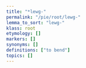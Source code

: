 ```yaml
---
title: "*lewg-"
permalink: "/pie/root/lewg-"
lemma_to_sort: "lewg-"
klass: root
etymology: []
markers: []
synonyms: []
definitions: ["to bend"]
topics: []
---
```

